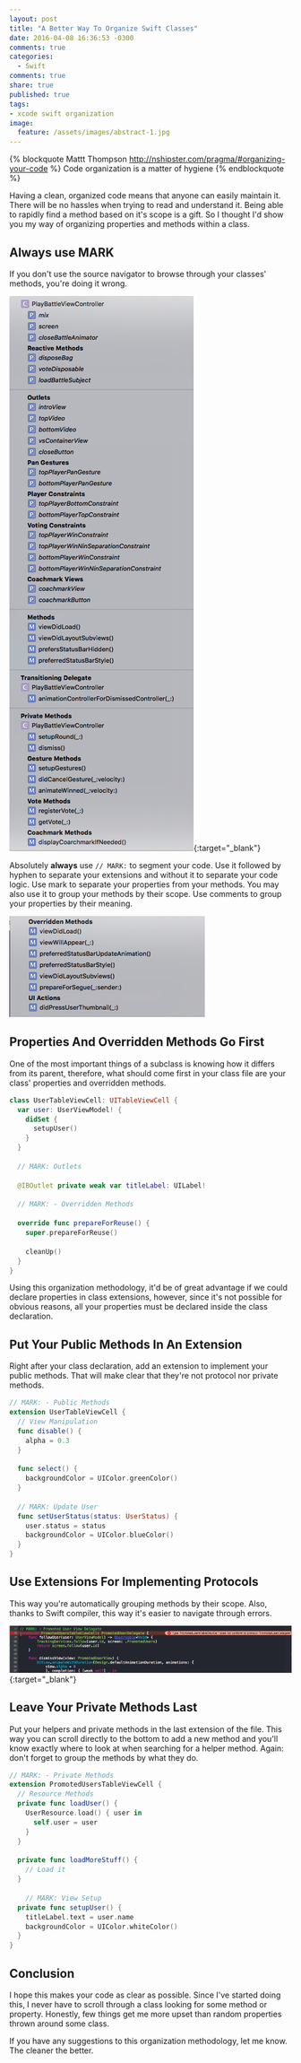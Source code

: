 ```yaml
---
layout: post
title: "A Better Way To Organize Swift Classes"
date: 2016-04-08 16:36:53 -0300
comments: true
categories:
  - Swift
comments: true
share: true
published: true
tags:
- xcode swift organization
image:
  feature: /assets/images/abstract-1.jpg
---
```


{% blockquote Mattt Thompson http://nshipster.com/pragma/#organizing-your-code %}
Code organization is a matter of hygiene
{% endblockquote %}

Having a clean, organized code means that anyone can easily maintain it. There
will be no hassles when trying to read and understand it. Being able to rapidly
find a method based on it's scope is a gift. So I thought I'd show you my way of
organizing properties and methods within a class.

<!-- more -->

## Always use MARK

If you don't use the source navigator to browse through your classes' methods,
you're doing it wrong.

[![Scope Grouping](/assets/images/swift-organization/scope-grouping.png)](/assets/images/swift-organization/scope-grouping.png){:target="_blank"}

Absolutely **always** use `// MARK:` to segment your code. Use it followed by hyphen to separate your
extensions and without it to separate your code logic. Use mark to separate your
properties from your methods. You may also use it to group your methods by their scope. Use
comments to group your properties by their meaning.

![// MARK:](/assets/images/swift-organization/mark.png)

## Properties And Overridden Methods Go First

One of the most important things of a subclass is knowing how it differs from its
parent, therefore, what should come first in your class file are your class'
properties and overridden methods.

``` swift
class UserTableViewCell: UITableViewCell {
  var user: UserViewModel! {
    didSet {
      setupUser()
    }
  }

  // MARK: Outlets

  @IBOutlet private weak var titleLabel: UILabel!

  // MARK: - Overridden Methods

  override func prepareForReuse() {
    super.prepareForReuse()

    cleanUp()
  }
}
```

Using this organization methodology, it'd be of great advantage if we could declare
properties in class extensions, however, since it's not possible for obvious reasons,
all your properties must be declared inside the class declaration.

## Put Your Public Methods In An Extension

Right after your class declaration, add an extension to implement your public
methods. That will make clear that they're not protocol nor private methods.

``` swift
// MARK: - Public Methods
extension UserTableViewCell {
  // View Manipulation
  func disable() {
    alpha = 0.3
  }

  func select() {
    backgroundColor = UIColor.greenColor()
  }

  // MARK: Update User
  func setUserStatus(status: UserStatus) {
    user.status = status
    backgroundColor = UIColor.blueColor()
  }
}
```

## Use Extensions For Implementing Protocols

This way you're automatically grouping methods by their scope. Also, thanks to
Swift compiler, this way it's easier to navigate through errors.

[![Protocol Errors](/assets/images/swift-organization/delegate-error.png)](/assets/images/swift-organization/delegate-error.png){:target="_blank"}

## Leave Your Private Methods Last

Put your helpers and private methods in the last extension of the file. This way
you can scroll directly to the bottom to add a new method and you'll know exactly
where to look at when searching for a helper method. Again: don't forget to group
the methods by what they do.

``` swift
// MARK: - Private Methods
extension PromotedUsersTableViewCell {
  // Resource Methods
  private func loadUser() {
    UserResource.load() { user in
      self.user = user
    }
  }

  private func loadMoreStuff() {
    // Load it
  }

    // MARK: View Setup
  private func setupUser() {
    titleLabel.text = user.name
    backgroundColor = UIColor.whiteColor()
  }
}
```

## Conclusion

I hope this makes your code as clear as possible. Since I've started doing this,
I never have to scroll through a class looking for some method or property. Honestly,
few things get me more upset than random properties thrown around some class.

If you have any suggestions to this organization methodology, let me know. The
cleaner the better.
